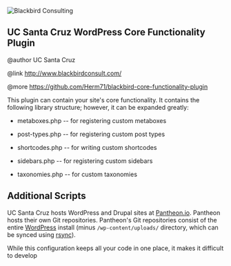 ![Blackbird Consulting](http://www.blackbirdconsult.com/images/blackbird_header_logo.jpg "Blackbird Consulting")

## UC Santa Cruz WordPress Core Functionality Plugin ##
@author UC Santa Cruz
 
@link http://www.blackbirdconsult.com/

@more https://github.com/Herm71/blackbird-core-functionality-plugin


This plugin can contain your site's core functionality. It contains the following library structure; however, it can be expanded greatly:

* metaboxes.php -- for registering custom metaboxes

* post-types.php -- for registering custom post types

* shortcodes.php -- for writing custom shortcodes

* sidebars.php -- for registering custom sidebars

* taxonomies.php -- for custom taxonomies

## Additional Scripts ##

UC Santa Cruz hosts WordPress and Drupal sites at [Pantheon.io](https://pantheon.io). Pantheon hosts their own Git repositories. Pantheon's Git repositories consist of the entire [WordPress](https://wordpress.org) install (minus ``/wp-content/uploads/`` directory, which can be synced using [rsync](https://rsync.samba.org/)). 

While this configuration keeps all your code in one place, it makes it difficult to develop